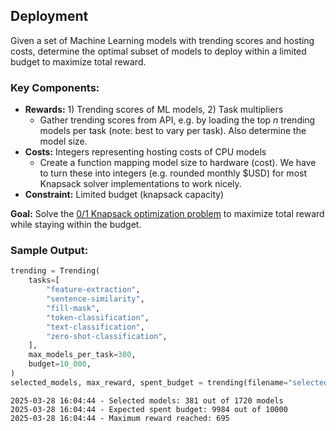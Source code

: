 
## Deployment
Given a set of Machine Learning models with trending scores and hosting costs, determine the optimal subset of models to deploy within a limited budget to maximize total reward.

### Key Components:

* **Rewards:** 1) Trending scores of ML models, 2) Task multipliers
   * Gather trending scores from API, e.g. by loading the top _n_ trending models per task (note: best to vary per task). Also determine the model size.
* **Costs:** Integers representing hosting costs of CPU models
   * Create a function mapping model size to hardware (cost). We have to turn these into integers (e.g. rounded monthly $USD) for most Knapsack solver implementations to work nicely.
* **Constraint:** Limited budget (knapsack capacity)

**Goal:** Solve the [0/1 Knapsack optimization problem](https://en.wikipedia.org/wiki/Knapsack_problem#0-1_knapsack_problem) to maximize total reward while staying within the budget.

### Sample Output:

```python
trending = Trending(
    tasks=[
        "feature-extraction",
        "sentence-similarity",
        "fill-mask",
        "token-classification",
        "text-classification",
        "zero-shot-classification",
    ],
    max_models_per_task=300,
    budget=10_000,
)
selected_models, max_reward, spent_budget = trending(filename="selected_models.json")
```

```
2025-03-28 16:04:44 - Selected models: 381 out of 1720 models
2025-03-28 16:04:44 - Expected spent budget: 9984 out of 10000                                                                                               
2025-03-28 16:04:44 - Maximum reward reached: 695
```